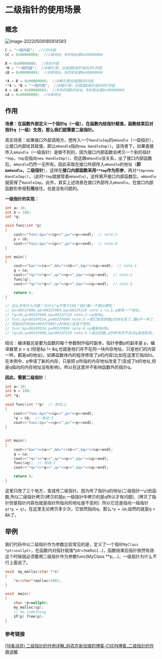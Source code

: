# 二级指针的使用场景

## 概念

![image-20220509185914583](https://hanbabang-1311741789.cos.ap-chengdu.myqcloud.com/Pics/image-20220509185914583.png)

```cpp
C = "一段内容";  //C的内容
&C = 0x00000008;  //C取地址，B的地址是0x00000008

B = 0x00000008;  //B的内容 
*B = "一段内容";  //B解引用，也就是B指针指向的C的值
&B = 0x00000004;  //B取地址，B的地址是0x00000004

*A = B = 0x00000008;  //A解引用也就是B的内容 
**A = *B = "一段内容";  //B解引用，也就是B指针指向的C的值
A = &B = 0x00000004;  //A存的是B的地址，B的地址是0x00000004
&A = 0x00000000;  //A取地址
```

## 作用

**场景：在函数外部定义一个指针q（一级），在函数内给指针赋值，函数结束后对指针q（一级）生效，那么我们就需要二级指针。**

真实场景：如果接口外部调用方，想传入一个`HandleImp`的`mHandle`（一级指针），让接口内部给其赋值，即让`mHandle`指向`new HandleImp()`。该场景下，如果直接传入`mHandle`（一级指针）是做不到的，因为接口内部函数会拷贝一个新的指针`*tmp`，`tmp`会指向`new HandleImp()`，但这跟`mHandle`没关系，出了接口内部函数后，`mHandle`仍然一无所有。因此采取在接口外部传入`mHandle`的地址（**即`&mHandle`，二级指针**），这样在**接口内部函数采用`**tmp`作为形参**，再对`*tmp=new HandleImp()`，（此时`*tmp`就接管着`mHandle`），这样离开接口内部函数后，`mHandle`就获得了`HandleImp`。此外，其实上述场景在接口外部传入`mHandle`，在接口内部函数形参用**引用**接住，也是没有问题的。

**一级指针的实现：**

```cpp
int a= 10;
int b = 100;
int *q;

void func(int *p)
{
	cout<<"func:&p="<<&p<<",p="<<p<<endl;  // note:3
	p = &b;
	cout<<"func:&p="<<&p<<",p="<<p<<endl;  // note:4
}

int main()
{
	cout<<"&a="<<&a<<",&b="<<&b<<",&q="<<&q<<endl;  // note:1
	q = &a;
	cout<<"*q="<<*q<<",q="<<q<<",&q="<<&q<<endl;  // note:2
	func(q);
	cout<<"*q="<<*q<<",q="<<q<<",&q="<<&q<<endl;  // note:5

	return 0;
}

// 这么写有什么问题？为什么*q不等于100？我们看一下输出便知：
// &a=0032F000,&b=0032F004,&q=0032F228 note:1->a,b,q都有一个地址。
// *q=10,q=0032F000,&q=0032F228 note:2->q指向a。
// func:&p=0018FD24,p=0032F000 note:3->我们发现参数p的地址变了,跟q不一样了，是的参数传递是制作了一个副本,也就是p和q不是同一个指针,
// 但指向的地址0x0032F000(a的地址)还是不变的。
// func:&p=0018FD24,p=0032F004 note:4->p重新指向b。
// *q=10,q=0032F000,&q=0032F228 note:5->退出函数,p的修改并不会对q造成影响。
```

结论：编译器总是要为函数的每个参数制作临时副本，指针参数p的副本是 p，编译器使 p = q (但是&p != &q,也就是他们并不在同一块内存地址，只是他们的内容一样，都是a的地址)。如果函数体内的程序修改了p的内容(比如在这里它指向b)。在本例中，p申请了新的内存，只是把 p所指的内存地址改变了(变成了b的地址,但是q指向的内存地址没有影响)，所以在这里并不影响函数外的指针q。

**因此，需要二级指针：**

```cpp
int a= 10;
int b = 100;
int *q;
 
void func(int **p)  // 改动:2
{
	cout<<"func:&p="<<&p<<",p="<<p<<endl;
	*p = &b;  // 改动:3
	cout<<"func:&p="<<&p<<",p="<<p<<endl;
}
 
 
int main()
{
	cout<<"&a="<<&a<<",&b="<<&b<<",&q="<<&q<<endl;
	q = &a;
	cout<<"*q="<<*q<<",q="<<q<<",&q="<<&q<<endl;
	func(&q);  // 改动:1
	cout<<"*q="<<*q<<",q="<<q<<",&q="<<&q<<endl;

	return 0;
}
```

这里只改了三个地方，变成传二级指针。因为传了指针q的地址(二级指针`**p`)到函数,所以二级指针拷贝(拷贝的是p,一级指针中拷贝的是q所以才有问题),（拷贝了指针但是指针内容也就是指针所指向的地址是不变的）所以它还是指向一级指针`q(*p = q)`。在这里无论拷贝多少次，它依然指向q，那么`*p = &b`;自然的就是q = &b了。

## 举例

我们代码中以二级指针作为参数比较常见的是，定义了一个指针`MyClass *ptr=nullptr`，在函数内对指针赋值*ptr=malloc(...)，函数结束后指针依然有效.这个时候就必须要用二级指针作为参数func(MyClass **p,...)，一级指针为什么不行上面说了。

```c++
void  my_malloc(char **s)
{
	*s=(char*)malloc(100);
}

void  main()  
{
	char *p=nullptr;
	my_malloc(&p);
	// do something
	if(p) free(p);
}
```

### 参考链接

[(19条消息) 二级指针的作用详解_码农在新加坡的博客-CSDN博客_二级指针的作用详解](https://blog.csdn.net/majianfei1023/article/details/46629065?spm=1001.2101.3001.6661.1&depth_1-utm_relevant_index=1)